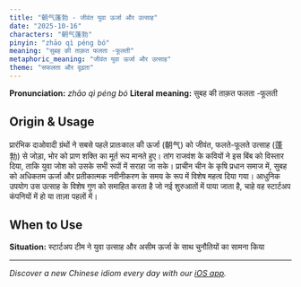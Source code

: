 ```yaml
---
title: "朝气蓬勃 - जीवंत युवा ऊर्जा और उत्साह"
date: "2025-10-16"
characters: "朝气蓬勃"
pinyin: "zhāo qì péng bó"
meaning: "सुबह की ताक़त फलता -फूलती"
metaphoric_meaning: "जीवंत युवा ऊर्जा और उत्साह"
theme: "सफलता और दृढ़ता"
---
```


**Pronunciation:** *zhāo qì péng bó*
**Literal meaning:** सुबह की ताक़त फलता -फूलती

## Origin & Usage

प्रारंभिक दाओवादी ग्रंथों ने सबसे पहले प्रातःकाल की ऊर्जा (朝气) को जीवंत, फलते-फूलते उत्साह (蓬勃) से जोड़ा, भोर को प्राण शक्ति का मूर्त रूप मानते हुए। तांग राजवंश के कवियों ने इस बिंब को विस्तार दिया, ताकि युवा जोश को उसके सभी रूपों में सराहा जा सके। प्राचीन चीन के कृषि प्रधान समाज में, सुबह को अधिकतम ऊर्जा और प्रतीकात्मक नवीनीकरण के समय के रूप में विशेष महत्व दिया गया। आधुनिक उपयोग उस उत्साह के विशेष गुण को समाहित करता है जो नई शुरुआतों में पाया जाता है, चाहे वह स्टार्टअप कंपनियों में हो या ताज़ा पहलों में।

## When to Use

**Situation:** स्टार्टअप टीम ने युवा उत्साह और असीम ऊर्जा के साथ चुनौतियों का सामना किया

---

*Discover a new Chinese idiom every day with our [iOS app](https://apps.apple.com/us/app/daily-chinese-idioms/id6740611324).*
